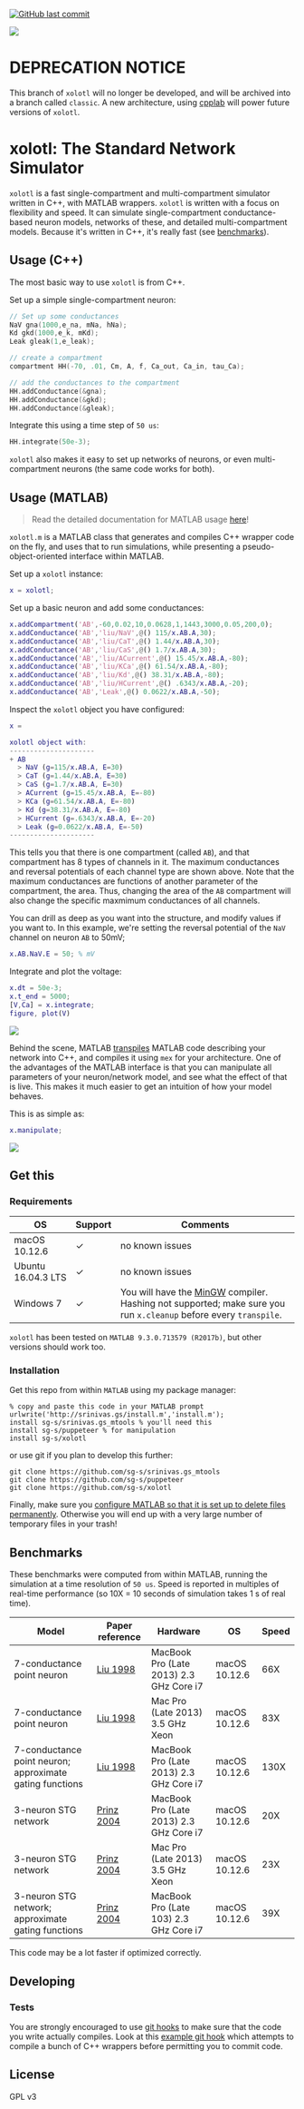 [![GitHub last commit](https://img.shields.io/github/last-commit/sg-s/xolotl.svg)]()

![](https://user-images.githubusercontent.com/6005346/30719217-a1e8d54a-9ef0-11e7-8889-c284ac13163e.png)

# DEPRECATION NOTICE 

This branch of `xolotl` will no longer be developed, and will be archived into a branch called `classic`. A new architecture, using [cpplab](https://github.com/sg-s/cpplab) will power future versions of `xolotl`. 

# xolotl: The Standard Network Simulator 

`xolotl` is a fast single-compartment and multi-compartment simulator written in C++, with MATLAB wrappers. `xolotl` is written with a focus on flexibility and speed. It can simulate single-compartment conductance-based neuron models, networks of these, and detailed multi-compartment models. Because it's written in C++, it's really fast (see [benchmarks](#benchmarks)). 

## Usage (C++)

The most basic way to use `xolotl` is from C++. 

Set up a simple single-compartment neuron:

```c++
// Set up some conductances 
NaV gna(1000,e_na, mNa, hNa);
Kd gkd(1000,e_k, mKd);
Leak gleak(1,e_leak);

// create a compartment 
compartment HH(-70, .01, Cm, A, f, Ca_out, Ca_in, tau_Ca);

// add the conductances to the compartment 
HH.addConductance(&gna);
HH.addConductance(&gkd);
HH.addConductance(&gleak);
```

Integrate this using a time step of `50 us`:

```c++
HH.integrate(50e-3);
```

`xolotl` also makes it easy to set up networks of neurons, or even multi-compartment neurons (the same code works for both). 

## Usage (MATLAB)

> Read the detailed documentation for MATLAB usage [here](docs/matlab/README.md)!

`xolotl.m` is a MATLAB class that generates and compiles C++ wrapper code on the fly, and uses that to run simulations, while presenting a pseudo-object-oriented interface within MATLAB. 

Set up a `xolotl` instance:

```matlab
x = xolotl;
```

Set up a basic neuron and add some conductances:

```matlab
x.addCompartment('AB',-60,0.02,10,0.0628,1,1443,3000,0.05,200,0);
x.addConductance('AB','liu/NaV',@() 115/x.AB.A,30);
x.addConductance('AB','liu/CaT',@() 1.44/x.AB.A,30);
x.addConductance('AB','liu/CaS',@() 1.7/x.AB.A,30);
x.addConductance('AB','liu/ACurrent',@() 15.45/x.AB.A,-80);
x.addConductance('AB','liu/KCa',@() 61.54/x.AB.A,-80);
x.addConductance('AB','liu/Kd',@() 38.31/x.AB.A,-80);
x.addConductance('AB','liu/HCurrent',@() .6343/x.AB.A,-20);
x.addConductance('AB','Leak',@() 0.0622/x.AB.A,-50);

```

Inspect the `xolotl` object you have configured:

```matlab
x = 

xolotl object with:
---------------------
+ AB  
  > NaV (g=115/x.AB.A, E=30)
  > CaT (g=1.44/x.AB.A, E=30)
  > CaS (g=1.7/x.AB.A, E=30)
  > ACurrent (g=15.45/x.AB.A, E=-80)
  > KCa (g=61.54/x.AB.A, E=-80)
  > Kd (g=38.31/x.AB.A, E=-80)
  > HCurrent (g=.6343/x.AB.A, E=-20)
  > Leak (g=0.0622/x.AB.A, E=-50)
---------------------

```

This tells you that there is one compartment (called `AB`), and that compartment has 8 types of channels in it. The maximum conductances and reversal potentials of each channel type are shown above. Note that the maximum conductances are functions of another parameter of the compartment, the area. Thus, changing the area of the `AB` compartment will also change the specific maxmimum conductances of all channels. 

You can drill as deep as you want into the structure, and modify values if you want to. In this example, we're setting the reversal potential of the `NaV` channel on neuron `AB` to 50mV;

```matlab
x.AB.NaV.E = 50; % mV
```


Integrate and plot the voltage:

```matlab
x.dt = 50e-3;
x.t_end = 5000;
[V,Ca] = x.integrate;
figure, plot(V)
```

![](https://user-images.githubusercontent.com/6005346/30713658-ff96faf4-9edd-11e7-9db1-a2ca4f2f0567.png)

Behind the scene, MATLAB [transpiles](https://en.wikipedia.org/wiki/Source-to-source_compiler) MATLAB code describing your network into C++, and compiles it using `mex` for your architecture. One of the advantages of the MATLAB interface is that you can manipulate all parameters of your neuron/network model, and see what the effect of that is live. This makes it much easier to get an intuition of how your model behaves. 

This is as simple as:

```matlab
x.manipulate;
```

![](https://user-images.githubusercontent.com/6005346/30785272-aef9fb44-a132-11e7-84a6-25fd8e58470a.gif)

## Get this

### Requirements

| OS          | Support | Comments | 
| -------          | ------- | ----------- 
| macOS 10.12.6 | ✓ | no known issues |
| Ubuntu 16.04.3 LTS | ✓ |   no known issues | 
| Windows 7 | ✓ | You will have the [MinGW](https://www.mathworks.com/matlabcentral/fileexchange/52848-matlab-support-for-mingw-w64-c-c++-compiler) compiler. Hashing not supported; make sure you run `x.cleanup` before every `transpile`. |

`xolotl` has been tested on `MATLAB 9.3.0.713579 (R2017b)`, but other versions should work too. 

### Installation 

Get this repo from within `MATLAB` using my package manager:

```
% copy and paste this code in your MATLAB prompt
urlwrite('http://srinivas.gs/install.m','install.m'); 
install sg-s/srinivas.gs_mtools % you'll need this
install sg-s/puppeteer % for manipulation
install sg-s/xolotl
```

or use git if you plan to develop this further: 

```
git clone https://github.com/sg-s/srinivas.gs_mtools
git clone https://github.com/sg-s/puppeteer
git clone https://github.com/sg-s/xolotl
```

Finally, make sure you [configure MATLAB so that it is set up to delete files permanently](https://www.mathworks.com/help/matlab/ref/delete.html). Otherwise you will end up with a very large number of temporary files in your trash!


## Benchmarks

These benchmarks were computed from within MATLAB, running the simulation at a time resolution of `50 us`. Speed is reported in multiples of real-time performance (so 10X = 10 seconds of simulation takes 1 s of real time).

| Model          | Paper reference | Hardware  | OS | Speed | 
| -------          | ------- | ----------- | ------ | -- |
| 7-conductance point neuron  | [Liu 1998](http://www.jneurosci.org/content/jneuro/18/7/2309.full.pdf)  |  MacBook Pro (Late 2013) 2.3 GHz Core i7    | macOS 10.12.6 | 66X | 
| 7-conductance point neuron  | [Liu 1998](http://www.jneurosci.org/content/jneuro/18/7/2309.full.pdf)   |  Mac Pro (Late 2013) 3.5 GHz Xeon  | macOS 10.12.6   | 83X | 
| 7-conductance point neuron; approximate gating functions  | [Liu 1998](http://www.jneurosci.org/content/jneuro/18/7/2309.full.pdf)   |  MacBook Pro (Late 2013) 2.3 GHz Core i7    | macOS 10.12.6 | 130X |  
| 3-neuron STG network | [Prinz 2004](https://www.nature.com/neuro/journal/v7/n12/full/nn1352.html)  |  MacBook Pro (Late 2013) 2.3 GHz Core i7  | macOS 10.12.6   | 20X | 
| 3-neuron STG network  | [Prinz 2004](https://www.nature.com/neuro/journal/v7/n12/full/nn1352.html)  |  Mac Pro (Late 2013) 3.5 GHz Xeon  | macOS 10.12.6   | 23X | 
| 3-neuron STG network; approximate gating functions | [Prinz 2004](https://www.nature.com/neuro/journal/v7/n12/full/nn1352.html) | MacBook Pro (Late 103) 2.3 GHz Core i7 | macOS 10.12.6   | 39X | 

This code may be a lot faster if optimized correctly. 

## Developing 

### Tests

You are strongly encouraged to use [git hooks](https://git-scm.com/docs/githooks) to make sure that the code you write actually compiles. Look at this [example git hook](dev/pre-commit) which attempts to compile a bunch of C++ wrappers before permitting you to commit code. 



## License 

GPL v3

